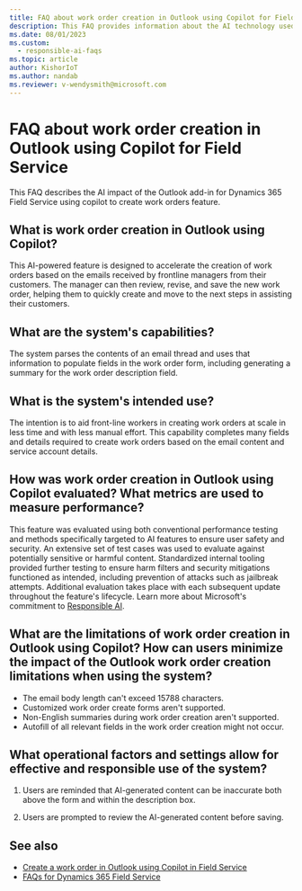 ```yaml
---
title: FAQ about work order creation in Outlook using Copilot for Field Service
description: This FAQ provides information about the AI technology used in the Outlook add-in for Dynamics 365 Field Service, along with key considerations and details about how the AI is used, how it was tested and evaluated, and any specific limitations.
ms.date: 08/01/2023
ms.custom: 
  - responsible-ai-faqs
ms.topic: article
author: KishorIoT
ms.author: nandab
ms.reviewer: v-wendysmith@microsoft.com
---
```


# FAQ about work order creation in Outlook using Copilot for Field Service

This FAQ describes the AI impact of the Outlook add-in for Dynamics 365 Field Service using copilot to create work orders feature.

## What is work order creation in Outlook using Copilot?

This AI-powered feature is designed to accelerate the creation of work orders based on the emails received by frontline managers from their customers. The manager can then review, revise, and save the new work order, helping them to quickly create and move to the next steps in assisting their customers.

## What are the system's capabilities?

The system parses the contents of an email thread and uses that information to populate fields in the work order form, including generating a summary for the work order description field.

## What is the system's intended use?

The intention is to aid front-line workers in creating work orders at scale in less time and with less manual effort. This capability completes many fields and details required to create work orders based on the email content and service account details.

## How was work order creation in Outlook using Copilot evaluated? What metrics are used to measure performance?

This feature was evaluated using both conventional performance testing and methods specifically targeted to AI features to ensure user safety and security. An extensive set of test cases was used to evaluate against potentially sensitive or harmful content. Standardized internal tooling provided further testing to ensure harm filters and security mitigations functioned as intended, including prevention of attacks such as jailbreak attempts. Additional evaluation takes place with each subsequent update throughout the feature's lifecycle. Learn more about Microsoft's commitment to [Responsible AI](https://www.microsoft.com/en-us/ai/responsible-ai).

## What are the limitations of work order creation in Outlook using Copilot? How can users minimize the impact of the Outlook work order creation limitations when using the system?

- The email body length can't exceed 15788 characters.
- Customized work order create forms aren't supported.
- Non-English summaries during work order creation aren't supported.
- Autofill of all relevant fields in the work order creation might not occur.

## What operational factors and settings allow for effective and responsible use of the system?

1. Users are reminded that AI-generated content can be inaccurate both above the form and within the description box.

1. Users are prompted to review the AI-generated content before saving.

## See also

- [Create a work order in Outlook using Copilot in Field Service](flw-outlook.md#create-a-work-order-in-outlook-using-copilot-in-field-service-preview)
- [FAQs for Dynamics 365 Field Service](responsible-ai-overview.md)
